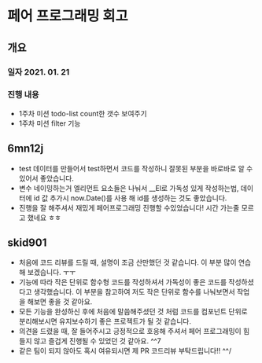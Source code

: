 # 페어 프로그래밍 회고

## 개요
### 일자 2021. 01. 21
### 진행 내용
  - 1주차 미션 todo-list count한 갯수 보여주기
  - 1주차 미션 filter 기능 

## 6mn12j
  - test 데이터를 만들어서 test하면서 코드를 작성하니 잘못된 부분을 바로바로 알 수있어서 좋았습니다.
  - 변수 네이밍하는거 엘리먼트 요소들은 나눠서 __El로 가독성 있게 작성하는법, 데이터에 id 값 추가시 now.Date()를 사용 해 id를 생성하는 것도 좋았습니다.
  - 진행을 잘 해주셔서 재밌게 페어프로그래밍 진행할 수있었습니다! 시간 가는줄 모르고 했네요 ㅎㅎ

## skid901
  - 처음에 코드 리뷰를 드릴 때, 설명이 조금 산만했던 것 같습니다. 이 부분 많이 연습해 보겠습니다. ㅜㅜ
  - 기능에 따라 작은 단위로 함수형 코드를 작성하셔서 가독성이 좋은 코드를 작성하셨다고 생각했습니다. 이 부분을 참고하여 저도 작은 단위로 함수를 나눠보면서 작업을 해보면 좋을 것 같아요.
  - 모든 기능을 완성하신 후에 처음에 말씀해주셨던 것 처럼 코드를 컴포넌트 단위로 분리해보시면 유지보수하기 좋은 프로젝트가 될 것 같습니다.
  - 의견을 드렸을 때, 잘 들어주시고 긍정적으로 호응해 주셔서 페어 프로그래밍이 힘들지 않고 즐겁게 진행될 수 있었던 것 같아요. ^^7
  - 같은 팀이 되지 않아도 혹시 여유되시면 제 PR 코드리뷰 부탁드립니다!! ^^/
